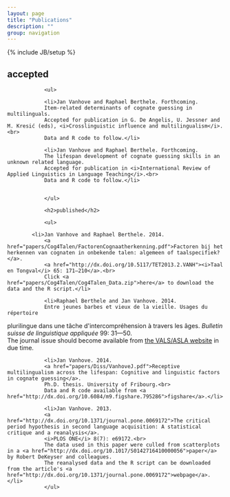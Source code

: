 ```yaml
---
layout: page
title: "Publications"
description: ""
group: navigation
---
```

{% include JB/setup %}

<h2>accepted</h2>
				
				<ul>
				
				<li>Jan Vanhove and Raphael Berthele. Forthcoming.
				Item-related determinants of cognate guessing in multilinguals.
				Accepted for publication in G. De Angelis, U. Jessner and M. Kresić (eds), <i>Crosslinguistic influence and multilingualism</i>.<br>
				Data and R code to follow.</li>
				
				<li>Jan Vanhove and Raphael Berthele. Forthcoming.
				The lifespan development of cognate guessing skills in an unknown related language.
				Accepted for publication in <i>International Review of Applied Linguistics in Language Teaching</i>.<br>
				Data and R code to follow.</li>
	
				
				</ul>
				
				<h2>published</h2>
				
				<ul>

			<li>Jan Vanhove and Raphael Berthele. 2014.
				<a href="papers/Cog4Talen/FactorenCognaatherkenning.pdf">Factoren bij het herkennen van cognaten in onbekende talen: algemeen of taalspecifiek?</a>.
				<a href="http://dx.doi.org/10.5117/TET2013.2.VANH"><i>Taal en Tongval</i> 65: 171—210</a>.<br>
				Click <a href="papers/Cog4Talen/Cog4Talen_Data.zip">here</a> to download the data and the R script.</li>
				
				<li>Raphael Berthele and Jan Vanhove. 2014.
				Entre jeunes barbes et vieux de la vieille. Usages du répertoire 
plurilingue dans une tâche d'intercompréhension à travers les âges.
				<i>Bulletin suisse de linguistique appliquée</i> 99: 31—50.<br>
				The journal issue should become available from <a href="http://www.vals-asla.ch/cms/fr/bulletin/erschienene_ausgaben.html">the VALS/ASLA website</a>
				in due time.</li>

				<li>Jan Vanhove. 2014.
				<a href="papers/Diss/VanhoveJ.pdf">Receptive multilingualism across the lifespan: Cognitive and linguistic factors in cognate guessing</a>. 
				Ph.D. thesis. University of Fribourg.<br>
				Data and R code available from <a href="http://dx.doi.org/10.6084/m9.figshare.795286">figshare</a>.</li>

				<li>Jan Vanhove. 2013.
				<a href="http://dx.doi.org/10.1371/journal.pone.0069172">The critical period hypothesis in second language acquisition: A statistical critique and a reanalysis</a>.
				<i>PLOS ONE</i> 8(7): e69172.<br>
				The data used in this paper were culled from scatterplots in a <a href="http://dx.doi.org/10.1017/S0142716410000056">paper</a> by Robert DeKeyser and colleagues.
				The reanalysed data and the R script can be downloaded from the article's <a href="http://dx.doi.org/10.1371/journal.pone.0069172">webpage</a>.</li>
				</ul>	
